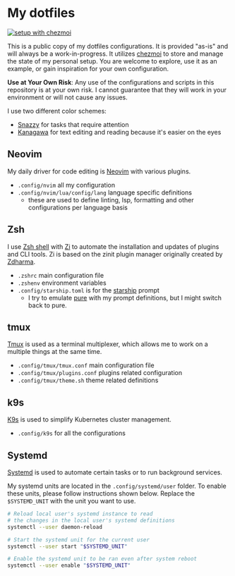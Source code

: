 # My dotfiles

<a href="https://github.com/twpayne/chezmoi">![setup with chezmoi](https://img.shields.io/badge/setup%20with-chezmoi-teal)</a>

This is a public copy of my dotfiles configurations. It is provided "as-is" and will always be a work-in-progress. It utilizes [chezmoi](https://www.chezmoi.io/) to store and manage the state of my personal setup. You are welcome to explore, use it as an example, or gain inspiration for your own configuration. 

**Use at Your Own Risk**: Any use of the configurations and scripts in this repository is at your own risk. I cannot guarantee that they will work in your environment or will not cause any issues.

I use two different color schemes:
- [Snazzy](https://github.com/sindresorhus/hyper-snazzy) for tasks that require attention
- [Kanagawa](https://github.com/rebelot/kanagawa.nvim) for text editing and reading because it's easier on the eyes

## Neovim

My daily driver for code editing is [Neovim](https://neovim.io) with various plugins.

- `.config/nvim` all my configuration
- `.config/nvim/lua/config/lang` language specific definitions
    - these are used to define linting, lsp, formatting and other configurations per language basis

## Zsh

I use [Zsh shell](https://zsh.sourceforge.io/) with [Zi](https://wiki.zshell.dev/) to automate the installation and updates of plugins and CLI tools. Zi is based on the zinit plugin manager originally created by [Zdharma](https://github.com/zdharma).

- `.zshrc` main configuration file
- `.zshenv` environment variables
- `.config/starship.toml` is for the [starship](https://starship.rs/) prompt
    - I try to emulate [pure](https://github.com/sindresorhus/pure) with my prompt definitions, but I might switch back to pure.

## tmux

[Tmux](https://github.com/tmux/tmux) is used as a terminal multiplexer, which allows me to work on a multiple things at the same time.

- `.config/tmux/tmux.conf` main configuration file
- `.config/tmux/plugins.conf` plugins related configuration
- `.config/tmux/theme.sh` theme related definitions

## k9s

[K9s](https://k9scli.io/) is used to simplify Kubernetes cluster management.

- `.config/k9s` for all the configurations

## Systemd

[Systemd](https://systemd.io/) is used to automate certain tasks or to run background services. 

My systemd units are located in the `.config/systemd/user` folder. To enable these units, please follow instructions shown below. Replace the `$SYSTEMD_UNIT` with the unit you want to use.

```sh
# Reload local user's systemd instance to read 
# the changes in the local user's systemd definitions
systemctl --user daemon-reload

# Start the systemd unit for the current user
systemctl --user start "$SYSTEMD_UNIT"

# Enable the systemd unit to be ran even after system reboot
systemctl --user enable "$SYSTEMD_UNIT"
```
